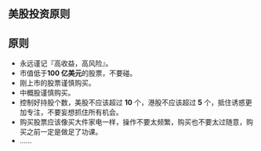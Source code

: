 美股投资原则
------------

##  原则

- 永远谨记『高收益，高风险』。
- 市值低于**100 亿美元**的股票，不要碰。
- 刚上市的股票谨慎购买。
- 中概股谨慎购买。
- 控制好持股个数，美股不应该超过 **10** 个，港股不应该超过 **5** 个，抵住诱惑更加专注，不要妄想抓住所有机会。
- 购买股票应该像买大件家电一样，操作不要太频繁，购买也不要太过随意，购买之前一定是做足了功课。
- ……